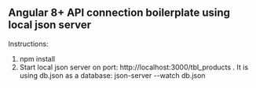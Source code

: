 ## Angular 8+ API connection boilerplate using local json server

Instructions:

1. npm install
2. Start local json server on port: http://localhost:3000/tbl_products . It is using db.json as a database: json-server --watch db.json
